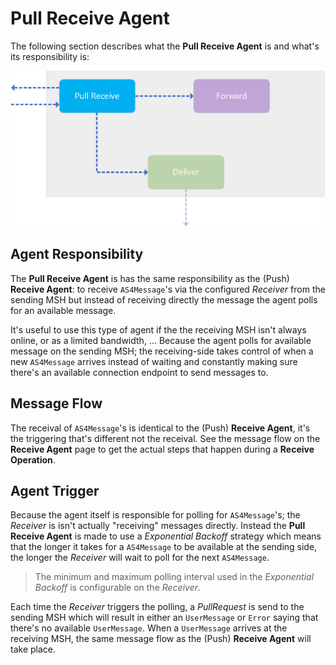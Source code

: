 # Pull Receive Agent

The following section describes what the **Pull Receive Agent** is and what's its responsibility is:

![pull receive agent](images/pull-receive-agent.png)

## Agent Responsibility

The **Pull Receive Agent** is has the same responsibility as the (Push) **Receive Agent**: to receive `AS4Message`'s via the configured _Receiver_ from the sending MSH but instead of receiving directly the message the agent polls for an available message.

It's useful to use this type of agent if the the receiving MSH isn't always online, or as a limited bandwidth, ... Because the agent polls for available message on the sending MSH; the receiving-side takes control of when a new `AS4Message` arrives instead of waiting and constantly making sure there's an available connection endpoint to send messages to.

## Message Flow

The receival of `AS4Message`'s is identical to the (Push) **Receive Agent**, it's the triggering that's different not the receival.
See the message flow on the **Receive Agent** page to get the actual steps that happen during a **Receive Operation**.

## Agent Trigger

Because the agent itself is responsible for polling for `AS4Message`'s; the _Receiver_ is isn't actually "receiving" messages directly. Instead the **Pull Receive Agent** is made to use a _Exponential Backoff_ strategy which means that the longer it takes for a `AS4Message` to be available at the sending side, the longer the _Receiver_ will wait to poll for the next `AS4Message`.

> The minimum and maximum polling interval used in the _Exponential Backoff_ is configurable on the _Receiver_.

Each time the _Receiver_ triggers the polling, a _PullRequest_ is send to the sending MSH which will result in either an `UserMessage` or `Error` saying that there's no available `UserMessage`. When a `UserMessage` arrives at the receiving MSH, the same message flow as the (Push) **Receive Agent** will take place.
